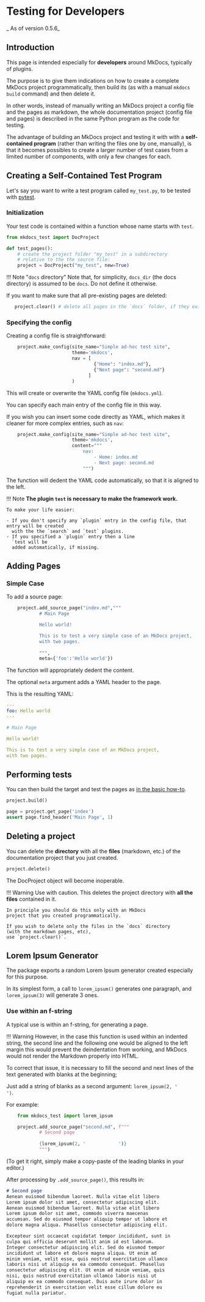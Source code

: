 # Testing for Developers

_ As of version 0.5.6_

## Introduction

This page is intended especially for **developers** around MkDocs, typically of plugins.

The purpose is to give them indications on how to create a complete
MkDocs project programmatically, then build its (as with a manual `mkdocs build` command)
and then delete it.

In other words, instead of manually writing an MkDocs project a config file and the pages as markdown,
the whole documentation project (config file and pages) is described in the same Python program 
as the code for testing.

The advantage of building an MkDocs project and testing it with with a **self-contained program**
(rather than writing the files one by one, manually), 
is that it becomes possibles to create a larger number of test cases from a limited number
of components, with only a few changes for each.

## Creating a Self-Contained Test Program

Let's say you want to write a test program called `my_test.py`, to be tested with
[pytest](https://docs.pytest.org/en/stable/).

### Initialization

Your test code is contained within a function whose name starts with `test`.

```python
from mkdocs_test import DocProject

def test_pages():
    # create the project folder "my_test" in a subdirectory
    # relative to the the source file:
    project = DocProject("my_test", new=True)
```

!!! Note "`docs` directory"
    Note that, for simplicity, `docs_dir` (the docs directory) is assumed to be `docs`.
    Do not define it otherwise.

If you want to make sure that all pre-existing pages are deleted:
```python
   project.clear() # delete all pages in the `docs` folder, if they exist
```

### Specifying the config

Creating a config file is straightforward:

```python
    project.make_config(site_name="Simple ad-hoc test site",
                        theme='mkdocs',
                        nav = [
                                {"Home": "index.md"},
                                {"Next page": "second.md"}
                              ]
                        )
```

This will create or overwrite the YAML config file (`mkdocs.yml`).

You can specify each main entry of the config file in this way.

If you wish you can insert some code directly as YAML,
which makes it cleaner for more complex entries, such as `nav`:

```python
    project.make_config(site_name="Simple ad-hoc test site",
                        theme='mkdocs',
                        content="""
                            nav:
                                - Home: index.md
                                - Next page: second.md
                            """)
```

The function will dedent the YAML code automatically,
so that it is aligned to the left.

!!! Note
    **The plugin `test` is necessary to make the framework
    work.**

    To make your life easier:
    
    - If you don't specify any `plugin` entry in the config file, that entry will be created
      with the the `search` and `test` plugins.
    - If you specified a `plugin` entry then a line 
      `test will be
      added automatically, if missing.
    

## Adding Pages

### Simple Case
To add a source page:

```python
    project.add_source_page("index.md","""
            # Main Page

            Hello world!

            This is to test a very simple case of an MkDocs project,
            with two pages.
 
            """,
            meta={'foo':'Hello world'})
```

The function will appropriately dedent the content.

The optional `meta` argument adds a YAML header to the page.

This is the resulting YAML:

```yaml
---
foo: Hello world
---

# Main Page

Hello world!

This is to test a very simple case of an MkDocs project,
with two pages.
```

## Performing tests
You can then build the target and test the pages as [in the basic how-to](how_to.md/#basic-tests).

```python
project.build()

page = project.get_page('index')
assert page.find_header('Main Page', 1)
```

## Deleting a project

You can delete the **directory** with all the
**files** (markdown, etc.)
of the documentation project that you just created.

```python
project.delete()
```

The DocProject object will become inoperable.

!!! Warning
    Use with caution. This deletes the project directory
    with **all the files** contained in it.

    In principle you should do this only with an MkDocs
    project that you created programmatically.

    If you wish to delete only the files in the `docs` directory
    (with the markdown pages, etc),
    use `project.clear()`.

## Lorem Ipsum Generator
The package exports a random Lorem Ipsum generator created especially for this purpose.

In its simplest form, a call to `lorem_ipsum()` generates one paragraph,
and `lorem_ipsum(3)` will generate 3 ones.

### Use within an f-string
A typical use is within an f-string, for generating a page.

!!! Warning
    However, in the case this function is used within an indented string,
    the second line and the following one would be aligned to the left margin
    this would prevent the deindentation from working,
    and MkDocs would not render the Markdown properly into
    HTML.

To correct that issue, it is necessary to fill
the second and next lines of the text generated with
blanks at the beginning;

Just add a string of blanks as a second argument:
`lorem_ipsum(2, '            ')`.

For example:

```python
    from mkdocs_test import lorem_ipsum

    project.add_source_page("second.md", f"""
            # Second page
                            
            {lorem_ipsum(2, '            ')}
            """)
```

(To get it right, simply make a copy-paste of the leading blanks in your editor.)

After processing by `.add_source_page()`, this results in:

```markdown
# Second page
Aenean euismod bibendum laoreet. Nulla vitae elit libero
Lorem ipsum dolor sit amet, consectetur adipiscing elit.
Aenean euismod bibendum laoreet. Nulla vitae elit libero
Lorem ipsum dolor sit amet, commodo viverra maecenas
accumsan. Sed do eiusmod tempor aliquip tempor ut labore et
dolore magna aliqua. Phasellus consectetur adipiscing elit.

Excepteur sint occaecat cupidatat tempor incididunt, sunt in
culpa qui officia deserunt mollit anim id est laborum.
Integer consectetur adipiscing elit. Sed do eiusmod tempor
incididunt ut labore et dolore magna aliqua. Ut enim ad
minim veniam, velit esse, quis nostrud exercitation ullamco
laboris nisi ut aliquip ex ea commodo consequat. Phasellus
consectetur adipiscing elit. Ut enim ad minim veniam, quis
nisi, quis nostrud exercitation ullamco laboris nisi ut
aliquip ex ea commodo consequat. Duis aute irure dolor in
reprehenderit in exercitation velit esse cillum dolore eu
fugiat nulla pariatur.
```







